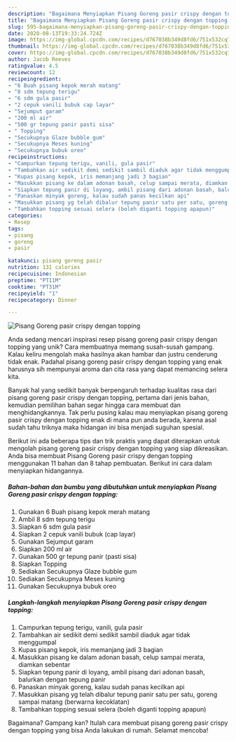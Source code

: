 ```yaml
---
description: "Bagaimana Menyiapkan Pisang Goreng pasir crispy dengan topping Anti Gagal"
title: "Bagaimana Menyiapkan Pisang Goreng pasir crispy dengan topping Anti Gagal"
slug: 595-bagaimana-menyiapkan-pisang-goreng-pasir-crispy-dengan-topping-anti-gagal
date: 2020-08-13T19:33:24.724Z
image: https://img-global.cpcdn.com/recipes/d767038b349d8fd6/751x532cq70/pisang-goreng-pasir-crispy-dengan-topping-foto-resep-utama.jpg
thumbnail: https://img-global.cpcdn.com/recipes/d767038b349d8fd6/751x532cq70/pisang-goreng-pasir-crispy-dengan-topping-foto-resep-utama.jpg
cover: https://img-global.cpcdn.com/recipes/d767038b349d8fd6/751x532cq70/pisang-goreng-pasir-crispy-dengan-topping-foto-resep-utama.jpg
author: Jacob Reeves
ratingvalue: 4.5
reviewcount: 12
recipeingredient:
- "6 Buah pisang kepok merah matang"
- "8 sdm tepung terigu"
- "6 sdm gula pasir"
- "2 cepuk vanili bubuk cap layar"
- "Sejumput garam"
- "200 ml air"
- "500 gr tepung panir pasti sisa"
- " Topping"
- "Secukupnya Glaze bubble gum"
- "Secukupnya Meses kuning"
- "Secukupnya bubuk oreo"
recipeinstructions:
- "Campurkan tepung terigu, vanili, gula pasir"
- "Tambahkan air sedikit demi sedikit sambil diaduk agar tidak menggumpal"
- "Kupas pisang kepok, iris memanjang jadi 3 bagian"
- "Masukkan pisang ke dalam adonan basah, celup sampai merata, diamkan sebentar"
- "Siapkan tepung panir di loyang, ambil pisang dari adonan basah, balurkan dengan tepung panir"
- "Panaskan minyak goreng, kalau sudah panas kecilkan api"
- "Masukkan pisang yg telah dibalur tepung panir satu per satu, goreng sampai matang (berwarna kecoklatan)"
- "Tambahkan topping sesuai selera (boleh diganti topping apapun)"
categories:
- Resep
tags:
- pisang
- goreng
- pasir

katakunci: pisang goreng pasir 
nutrition: 131 calories
recipecuisine: Indonesian
preptime: "PT11M"
cooktime: "PT31M"
recipeyield: "1"
recipecategory: Dinner

---
```



![Pisang Goreng pasir crispy dengan topping](https://img-global.cpcdn.com/recipes/d767038b349d8fd6/751x532cq70/pisang-goreng-pasir-crispy-dengan-topping-foto-resep-utama.jpg)

Anda sedang mencari inspirasi resep pisang goreng pasir crispy dengan topping yang unik? Cara membuatnya memang susah-susah gampang. Kalau keliru mengolah maka hasilnya akan hambar dan justru cenderung tidak enak. Padahal pisang goreng pasir crispy dengan topping yang enak harusnya sih mempunyai aroma dan cita rasa yang dapat memancing selera kita.



Banyak hal yang sedikit banyak berpengaruh terhadap kualitas rasa dari pisang goreng pasir crispy dengan topping, pertama dari jenis bahan, kemudian pemilihan bahan segar hingga cara membuat dan menghidangkannya. Tak perlu pusing kalau mau menyiapkan pisang goreng pasir crispy dengan topping enak di mana pun anda berada, karena asal sudah tahu triknya maka hidangan ini bisa menjadi suguhan spesial.


Berikut ini ada beberapa tips dan trik praktis yang dapat diterapkan untuk mengolah pisang goreng pasir crispy dengan topping yang siap dikreasikan. Anda bisa membuat Pisang Goreng pasir crispy dengan topping menggunakan 11 bahan dan 8 tahap pembuatan. Berikut ini cara dalam menyiapkan hidangannya.

<!--inarticleads1-->

##### Bahan-bahan dan bumbu yang dibutuhkan untuk menyiapkan Pisang Goreng pasir crispy dengan topping:

1. Gunakan 6 Buah pisang kepok merah matang
1. Ambil 8 sdm tepung terigu
1. Siapkan 6 sdm gula pasir
1. Siapkan 2 cepuk vanili bubuk (cap layar)
1. Gunakan Sejumput garam
1. Siapkan 200 ml air
1. Gunakan 500 gr tepung panir (pasti sisa)
1. Siapkan  Topping
1. Sediakan Secukupnya Glaze bubble gum
1. Sediakan Secukupnya Meses kuning
1. Gunakan Secukupnya bubuk oreo




<!--inarticleads2-->

##### Langkah-langkah menyiapkan Pisang Goreng pasir crispy dengan topping:

1. Campurkan tepung terigu, vanili, gula pasir
1. Tambahkan air sedikit demi sedikit sambil diaduk agar tidak menggumpal
1. Kupas pisang kepok, iris memanjang jadi 3 bagian
1. Masukkan pisang ke dalam adonan basah, celup sampai merata, diamkan sebentar
1. Siapkan tepung panir di loyang, ambil pisang dari adonan basah, balurkan dengan tepung panir
1. Panaskan minyak goreng, kalau sudah panas kecilkan api
1. Masukkan pisang yg telah dibalur tepung panir satu per satu, goreng sampai matang (berwarna kecoklatan)
1. Tambahkan topping sesuai selera (boleh diganti topping apapun)




Bagaimana? Gampang kan? Itulah cara membuat pisang goreng pasir crispy dengan topping yang bisa Anda lakukan di rumah. Selamat mencoba!
